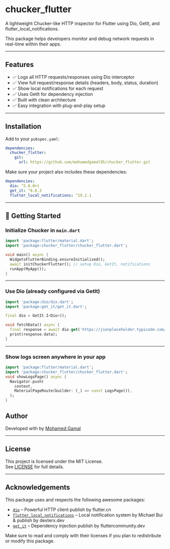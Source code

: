# chucker_flutter

A lightweight Chucker-like HTTP inspector for Flutter using Dio, GetIt, and flutter_local_notifications.

This package helps developers monitor and debug network requests in real-time within their apps.

---

## Features

- ✅ Logs all HTTP requests/responses using Dio interceptor
- ✅ View full request/response details (headers, body, status, duration)
- ✅ Show local notifications for each request
- ✅ Uses GetIt for dependency injection
- ✅ Built with clean architecture
- ✅ Easy integration with plug-and-play setup

---

## Installation

Add to your `pubspec.yaml`:

```yaml
dependencies:
  chucker_flutter:
    git:
      url: https://github.com/mohamedgamal95/chucker_flutter.git
```

Make sure your project also includes these dependencies:

```yaml
dependencies:
  dio: ^5.8.0+1
  get_it: ^8.0.3
  flutter_local_notifications: ^19.2.1
```

---

## 🚀 Getting Started

### Initialize Chucker in `main.dart`

```dart
import 'package:flutter/material.dart';
import 'package:chucker_flutter/chucker_flutter.dart';

void main() async {
  WidgetsFlutterBinding.ensureInitialized();
  await initChuckerFlutter(); // setup Dio, GetIt, notifications
  runApp(MyApp());
}
```

---

### Use Dio (already configured via GetIt)

```dart
import 'package:dio/dio.dart';
import 'package:get_it/get_it.dart';

final dio = GetIt.I<Dio>();

void fetchData() async {
  final response = await dio.get('https://jsonplaceholder.typicode.com/posts/1');
  print(response.data);
}
```

---

### Show logs screen anywhere in your app

```dart
import 'package:flutter/material.dart';
import 'package:chucker_flutter/chucker_flutter.dart';
void showLogsPage() async {
  Navigator.push(
    context,
    MaterialPageRoute(builder: (_) => const LogsPage()),
  );
}
```

## Author

Developed with by [Mohamed Gamal](https://mohamedgamalfayed.vercel.app)

---

## License

This project is licensed under the MIT License.  
See [LICENSE](LICENSE) for full details.

---

## Acknowledgements

This package uses and respects the following awesome packages:

- [`dio`](https://pub.dev/packages/dio) – Powerful HTTP client publish by flutter.cn
- [`flutter_local_notifications`](https://pub.dev/packages/flutter_local_notifications) – Local notification system by Michael Bui & publish by dexterx.dev
- [`get_it`](https://pub.dev/packages/get_it) – Dependency injection publish by fluttercommunity.dev

Make sure to read and comply with their licenses if you plan to redistribute or modify this package.
